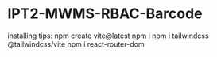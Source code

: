 # IPT2-MWMS-RBAC-Barcode

installing tips:
npm create vite@latest
npm i
npm i tailwindcss @tailwindcss/vite
npm i react-router-dom
